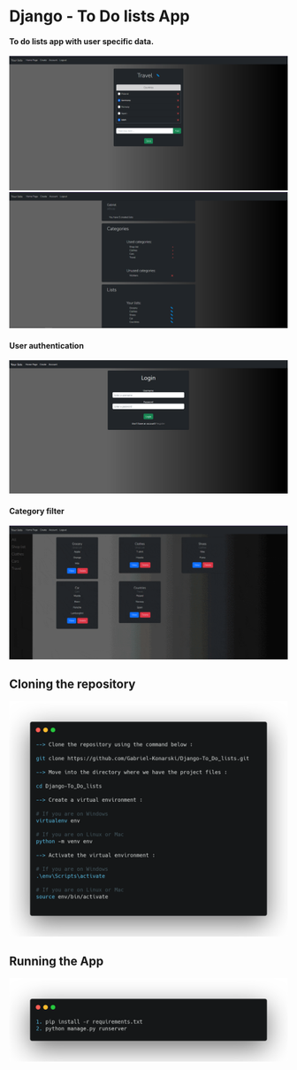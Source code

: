 # Django - To Do lists App
#### To do lists app with user specific data. 

![](readme_files/list_view.png)
![](readme_files/account.png)

#### User authentication
![](readme_files/login.png)

#### Category filter
![](readme_files/category_filter.gif)

## Cloning the repository
![](readme_files/cloning_repo.png)

## Running the App
![](readme_files/commands.png)

